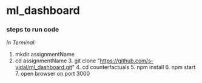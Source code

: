 # ml_dashboard

### steps to run code

_In Terminal:_

> 
1.  mkdir assignmentName 
2. cd assignmentName 
    3. git clone "https://github.com/s-vidal/ml_dashboard.git" 4. cd counterfactuals 5. npm install 6. npm start 7. open browser on port 3000
